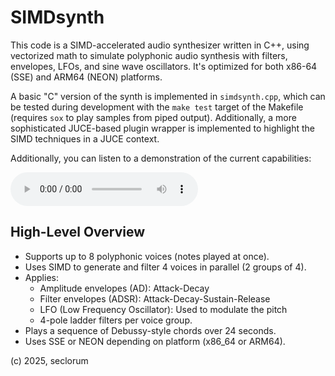 # SIMDsynth

This code is a SIMD-accelerated audio synthesizer written in C++, using vectorized math to simulate polyphonic audio synthesis with filters, envelopes, LFOs, and sine wave oscillators. It's optimized for both x86-64 (SSE) and ARM64 (NEON) platforms.

A basic "C" version of the synth is implemented in `simdsynth.cpp`, which can be tested during development with the `make test` target of the Makefile (requires `sox` to play samples from piped output). Additionally, a more sophisticated JUCE-based plugin wrapper is implemented to highlight the SIMD techniques in a JUCE context.

Additionally, you can listen to a demonstration of the current capabilities:

<audio controls>
  <source src="demo.mp3" type="audio/mpeg">
  <a href="demo.mp3">Download the demo.mp3 to play locally.</a>.
</audio>


## High-Level Overview

- Supports up to 8 polyphonic voices (notes played at once).
- Uses SIMD to generate and filter 4 voices in parallel (2 groups of 4).
- Applies:
  - Amplitude envelopes (AD): Attack-Decay
  - Filter envelopes (ADSR): Attack-Decay-Sustain-Release
  - LFO (Low Frequency Oscillator): Used to modulate the pitch
  - 4-pole ladder filters per voice group.
- Plays a sequence of Debussy-style chords over 24 seconds.
- Uses SSE or NEON depending on platform (x86_64 or ARM64).


(c) 2025, seclorum
